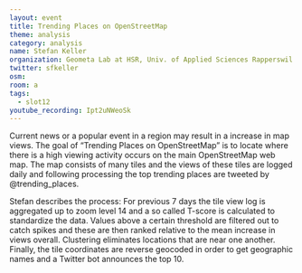 ```yaml
---
layout: event
title: Trending Places on OpenStreetMap
theme: analysis
category: analysis
name: Stefan Keller
organization: Geometa Lab at HSR, Univ. of Applied Sciences Rapperswil
twitter: sfkeller
osm:
room: a
tags:
  - slot12
youtube_recording: Ipt2uNWeoSk
---
```

Current news or a popular event in a region may result in a increase in map views. The goal of “Trending Places on OpenStreetMap” is to locate where there is a high viewing activity occurs on the main OpenStreetMap web map. The map consists of many tiles and the views of these tiles are logged daily and following processing the top trending places are tweeted by @trending_places.

Stefan describes the process: For previous 7 days the tile view log is aggregated up to zoom level 14 and a so called T-score is calculated to standardize the data. Values above a certain threshold are filtered out to catch spikes and these are then ranked relative to the mean increase in views overall. Clustering eliminates locations that are near one another. Finally, the tile coordinates are reverse geocoded in order to get geographic names and a Twitter bot announces the top 10.
